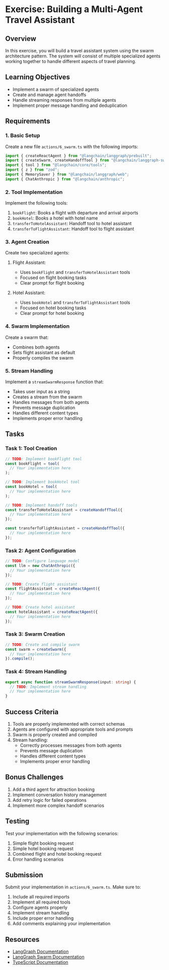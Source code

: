# Exercise: Building a Multi-Agent Travel Assistant

## Overview
In this exercise, you will build a travel assistant system using the swarm architecture pattern. The system will consist of multiple specialized agents working together to handle different aspects of travel planning.

## Learning Objectives
- Implement a swarm of specialized agents
- Create and manage agent handoffs
- Handle streaming responses from multiple agents
- Implement proper message handling and deduplication

## Requirements

### 1. Basic Setup
Create a new file `actions/6_swarm.ts` with the following imports:
```typescript
import { createReactAgent } from "@langchain/langgraph/prebuilt";
import { createSwarm, createHandoffTool } from "@langchain/langgraph-swarm";
import { tool } from "@langchain/core/tools";
import { z } from "zod";
import { MemorySaver } from "@langchain/langgraph/web";
import { ChatAnthropic } from "@langchain/anthropic";
```

### 2. Tool Implementation
Implement the following tools:
1. `bookFlight`: Books a flight with departure and arrival airports
2. `bookHotel`: Books a hotel with hotel name
3. `transferToHotelAssistant`: Handoff tool to hotel assistant
4. `transferToFlightAssistant`: Handoff tool to flight assistant

### 3. Agent Creation
Create two specialized agents:
1. Flight Assistant:
   - Uses `bookFlight` and `transferToHotelAssistant` tools
   - Focused on flight booking tasks
   - Clear prompt for flight booking

2. Hotel Assistant:
   - Uses `bookHotel` and `transferToFlightAssistant` tools
   - Focused on hotel booking tasks
   - Clear prompt for hotel booking

### 4. Swarm Implementation
Create a swarm that:
- Combines both agents
- Sets flight assistant as default
- Properly compiles the swarm

### 5. Stream Handling
Implement a `streamSwarmResponse` function that:
- Takes user input as a string
- Creates a stream from the swarm
- Handles messages from both agents
- Prevents message duplication
- Handles different content types
- Implements proper error handling

## Tasks

### Task 1: Tool Creation
```typescript
// TODO: Implement bookFlight tool
const bookFlight = tool(
  // Your implementation here
);

// TODO: Implement bookHotel tool
const bookHotel = tool(
  // Your implementation here
);

// TODO: Implement handoff tools
const transferToHotelAssistant = createHandoffTool({
  // Your implementation here
});

const transferToFlightAssistant = createHandoffTool({
  // Your implementation here
});
```

### Task 2: Agent Configuration
```typescript
// TODO: Configure language model
const llm = new ChatAnthropic({
  // Your implementation here
});

// TODO: Create flight assistant
const flightAssistant = createReactAgent({
  // Your implementation here
});

// TODO: Create hotel assistant
const hotelAssistant = createReactAgent({
  // Your implementation here
});
```

### Task 3: Swarm Creation
```typescript
// TODO: Create and compile swarm
const swarm = createSwarm({
  // Your implementation here
}).compile();
```

### Task 4: Stream Handling
```typescript
export async function streamSwarmResponse(input: string) {
  // TODO: Implement stream handling
  // Your implementation here
}
```

## Success Criteria
1. Tools are properly implemented with correct schemas
2. Agents are configured with appropriate tools and prompts
3. Swarm is properly created and compiled
4. Stream handling:
   - Correctly processes messages from both agents
   - Prevents message duplication
   - Handles different content types
   - Implements proper error handling

## Bonus Challenges
1. Add a third agent for attraction booking
2. Implement conversation history management
3. Add retry logic for failed operations
4. Implement more complex handoff scenarios

## Testing
Test your implementation with the following scenarios:
1. Simple flight booking request
2. Simple hotel booking request
3. Combined flight and hotel booking request
4. Error handling scenarios

## Submission
Submit your implementation in `actions/6_swarm.ts`. Make sure to:
1. Include all required imports
2. Implement all required tools
3. Configure agents properly
4. Implement stream handling
5. Include proper error handling
6. Add comments explaining your implementation

## Resources
- [LangGraph Documentation](https://js.langchain.com/docs/modules/agents/agent_types/)
- [LangGraph Swarm Documentation](https://js.langchain.com/docs/modules/agents/agent_types/langgraph_swarm)
- [TypeScript Documentation](https://www.typescriptlang.org/docs/) 